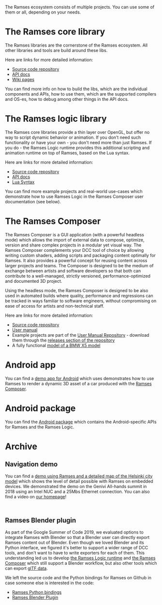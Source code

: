 The Ramses ecosystem consists of multiple projects. You can use some of them or all, depending on your needs.

# The Ramses core library

The Ramses libraries are the cornerstone of the Ramses ecosystem. All other libraries and tools
are build around these libs.

Here are links for more detailed information:

* [Source code repository](https://github.com/bmwcarit/ramses)
* [API docs](https://bmwcarit.github.io/ramses/)
* [Wiki pages](https://github.com/bmwcarit/ramses/wiki)

You can find more info on how to build the libs, which are the individual components and APIs,
how to use them, which are the supported compilers and OS-es, how to debug among other things in
the API docs.

# The Ramses logic library

The Ramses core libraries provide a thin layer over OpenGL, but offer no way to script dynamic behavior
or animation. If you don't need such functionality or have your own - you don't need more than
just Ramses. If you do - the Ramses Logic runtime provides this additional scripting and animation
runtime on top of Ramses, based on the Lua syntax.

Here are links for more detailed information:

* [Source code repository](https://github.com/bmwcarit/ramses-logic)
* [API docs](https://ramses-logic.readthedocs.io/en/latest/)
* [Lua Syntax](https://ramses-logic.readthedocs.io/en/latest/lua_syntax.html)

You can find more example projects and real-world use-cases which demonstrate how to use Ramses Logic in
the Ramses Composer user documentation (see below).

# The Ramses Composer

The Ramses Composer is a GUI application (with a powerful headless mode) which allows the import of external data
to compose, optimize, version and share complex projects in a modular yet visual way. The Ramses Composer complements your DCC
tool of choice by allowing writing custom shaders, adding scripts and packaging content optimally for Ramses. It also provides
a powerful concept for reusing content across larger projects and teams. The Composer is designed to
be the medium of exchange between artists and software developers so that both can contribute to
a well-managed, strictly versioned, performance-optimized and documented 3D project.

Using the headless mode, the Ramses Composer is designed to be also used in automated builds where quality, performance and regressions can
be tracked in ways familiar to software engineers, without compromising on ease of access for artists and non-technical staff.

Here are links for more detailed information:

* [Source code repository](https://github.com/bmwcarit/ramses-composer)
* [User manual](https://github.com/bmwcarit/ramses-composer-docs/)
* Example projects are part of the [User Manual Repository](https://github.com/bmwcarit/ramses-composer-docs/) - download them through the [releases section of the repository](https://github.com/bmwcarit/ramses-composer-docs/releases)
* A fully functional [model of a BMW X5 model](https://github.com/bmwcarit/digital-car-3d)

# Android app

You can find a [demo app for Android](https://github.com/bmwcarit/ramses-sample-app) which uses demonstrates
how to use Ramses to render a dynamic 3D asset of a car produced with the [Ramses Composer](#the-ramses-composer).

# Android package

You can find the [Android package](https://github.com/bmwcarit/ramses-android) which contains the Android-specific APIs
for Ramses and the Ramses Logic.

# Archive

## Navigation demo

You can find a [demo using Ramses and a detailed map of the Helsinki city model](https://github.com/COVESA/ramses-citymodel-demo)
which shows the level of detail possible with Ramses on embedded devices. We demonstrated the demo on the Genivi All-hands summit in 2018 using
an Intel NUC and a 25Mbs Ethernet connection. You can also find a video on [our homepage](https://ramses3d.org/)!

```{warning} This repository is not using the latest version of Ramses! We keep it as a reference since it's a great demo of what is possible with modern OpenGL and Ramses
```

```{warning} The demo runs well only on devices with ASTC texture compression support! Desktop devices usually don't support this type of compression, and the demo does not run fluently there.
```

## Ramses Blender plugin

As part of the Google Summer of Code 2019, we evaluated options to integrate Ramses with Blender so that a Blender user can directly
export Ramses content out of Blender. Even though we loved Blender and its Python interface, we figured it's better to support a wider range
of DCC tools, and don't want to have to write exporters for each of them. This understanding led us to develop [the Ramses Logic runtime](#the-ramses-logic-library) and
[the Ramses Composer](#the-ramses-composer) which still support a Blender workflow, but also other tools which can export [glTF data](https://github.com/KhronosGroup/glTF).

We left the source code and the Python bindings for Ramses on Github in case someone else is interested in the code:

* [Ramses Python bindings](https://github.com/GENIVI/ramses-python)
* [Ramses Blender Plugin](https://github.com/GENIVI/ramses-blender)
